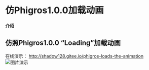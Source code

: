 # 仿Phigros1.0.0加载动画

#### 介绍
## 仿照Phigros1.0.0 “Loading”加载动画
在线演示： http://shadow128.gitee.io/phigros-loads-the-animation
![图片演示](https://foruda.gitee.com/images/1687008467909412203/d0a7453b_10792455.png "屏幕截图 2023-06-17 212550.png")

